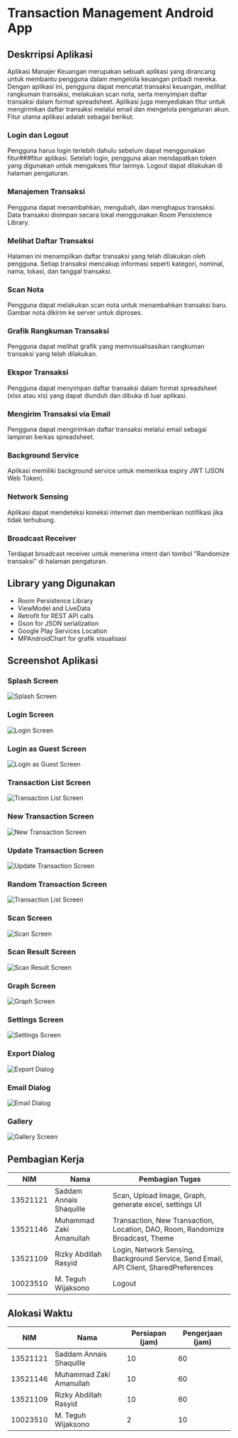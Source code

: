 # Transaction Management Android App

## Deskrripsi Aplikasi

Aplikasi Manajer Keuangan merupakan sebuah aplikasi yang dirancang untuk membantu pengguna dalam
mengelola keuangan pribadi mereka. Dengan aplikasi ini, pengguna dapat mencatat transaksi keuangan,
melihat rangkuman transaksi, melakukan scan nota, serta menyimpan daftar transaksi dalam format
spreadsheet. Aplikasi juga menyediakan fitur untuk mengirimkan daftar transaksi melalui email dan
mengelola pengaturan akun. Fitur utama aplikasi adalah sebagai berikut.

### Login dan Logout

Pengguna harus login terlebih dahulu sebelum dapat menggunakan fitur###fitur aplikasi. Setelah
login, pengguna akan mendapatkan token yang digunakan untuk mengakses fitur lainnya. Logout dapat
dilakukan di halaman pengaturan.

### Manajemen Transaksi

Pengguna dapat menambahkan, mengubah, dan menghapus transaksi. Data transaksi disimpan secara lokal
menggunakan Room Persistence Library.

### Melihat Daftar Transaksi

Halaman ini menampilkan daftar transaksi yang telah dilakukan oleh pengguna. Setiap transaksi
mencakup informasi seperti kategori, nominal, nama, lokasi, dan tanggal transaksi.

### Scan Nota

Pengguna dapat melakukan scan nota untuk menambahkan transaksi baru. Gambar nota dikirim ke server
untuk diproses.

### Grafik Rangkuman Transaksi

Pengguna dapat melihat grafik yang memvisualisasikan rangkuman transaksi yang telah dilakukan.

### Ekspor Transaksi

Pengguna dapat menyimpan daftar transaksi dalam format spreadsheet (xlsx atau xls) yang dapat
diunduh dan dibuka di luar aplikasi.

### Mengirim Transaksi via Email

Pengguna dapat mengirimkan daftar transaksi melalui email sebagai lampiran berkas spreadsheet.

### Background Service

Aplikasi memiliki background service untuk memeriksa expiry JWT (JSON Web Token).

### Network Sensing

Aplikasi dapat mendeteksi koneksi internet dan memberikan notifikasi jika tidak terhubung.

### Broadcast Receiver

Terdapat broadcast receiver untuk menerima intent dari tombol "Randomize transaksi" di halaman
pengaturan.

## Library yang Digunakan

- Room Persistence Library
- ViewModel and LiveData
- Retrofit for REST API calls
- Gson for JSON serialization
- Google Play Services Location
- MPAndroidChart for grafik visualisasi

## Screenshot Aplikasi

### Splash Screen

![Splash Screen](./screenshots/splash.jpg)

### Login Screen

![Login Screen](./screenshots/login.jpg)

### Login as Guest Screen

![Login as Guest Screen](./screenshots/login_guest.jpg)

### Transaction List Screen

![Transaction List Screen](./screenshots/transaction_list.jpg)

### New Transaction Screen

![New Transaction Screen](./screenshots/new_transaction.jpg)

### Update Transaction Screen

![Update Transaction Screen](./screenshots/update_transaction.jpg)

### Random Transaction Screen

![Transaction List Screen](./screenshots/random_new_transaction.jpg)

### Scan Screen

![Scan Screen](./screenshots/scan.jpg)

### Scan Result Screen

![Scan Result Screen](./screenshots/scan_result.jpg)

### Graph Screen

![Graph Screen](./screenshots/graph.jpg)

### Settings Screen

![Settings Screen](./screenshots/settings.jpg)

### Export Dialog

![Export Dialog](./screenshots/export.jpg)

### Email Dialog

![Email Dialog](./screenshots/email.jpg)

### Gallery

![Gallery Screen](./screenshots/gallery.jpg)

## Pembagian Kerja

| NIM      | Nama                    | Pembagian Tugas                                                                       |
 |----------|-------------------------|---------------------------------------------------------------------------------------|
| 13521121 | Saddam Annais Shaquille | Scan, Upload Image, Graph, generate excel, settings UI                                |
| 13521146 | Muhammad Zaki Amanullah | Transaction, New Transaction, Location, DAO, Room, Randomize Broadcast, Theme         |
| 13521109 | Rizky Abdillah Rasyid   | Login, Network Sensing, Background Service, Send Email, API Client, SharedPreferences |
| 10023510 | M. Teguh Wijaksono      | Logout                                                                                |

## Alokasi Waktu

| NIM      | Nama                    | Persiapan (jam) | Pengerjaan (jam) |
 |----------|-------------------------|-----------------|------------------|
| 13521121 | Saddam Annais Shaquille | 10              | 60               |
| 13521146 | Muhammad Zaki Amanullah | 10              | 60               |
| 13521109 | Rizky Abdillah Rasyid   | 10              | 60               |
| 10023510 | M. Teguh Wijaksono      | 2               | 10               |